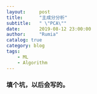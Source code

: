 ```yaml
---
layout:     post
title:      "主成分分析"
subtitle:   " \"PCA\""
date:       2019-08-12 23:00:00
author:     "Rumia"
catalog: true
category: blog
tags:
    - ML
    - Algorithm
---
```


### 填个坑，以后会写的。



